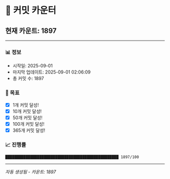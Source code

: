 # 🔢 커밋 카운터

## 현재 카운트: 1897

---

### 📊 정보
- 시작일: 2025-09-01
- 마지막 업데이트: 2025-09-01 02:06:09
- 총 커밋 수: 1897

### 🎯 목표
- [x] 1개 커밋 달성!
- [x] 10개 커밋 달성!
- [x] 50개 커밋 달성!
- [x] 100개 커밋 달성!
- [x] 365개 커밋 달성!

### 📈 진행률
```
██████████████████████████████████████████████████ 1897/100
```

---
*자동 생성됨 - 카운트: 1897*
